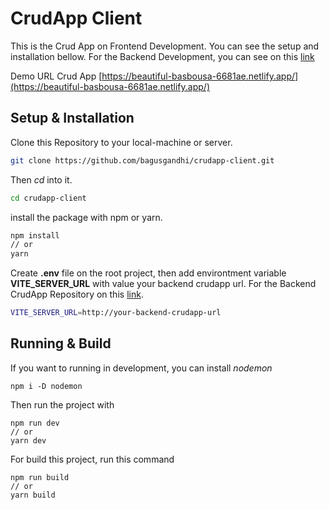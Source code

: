 
# CrudApp Client
This is the Crud App on Frontend Development. You can see the setup and installation bellow.
For the Backend Development, you can see on this [link](https://github.com/bagusgandhi/crudapp-server)

Demo URL Crud App [https://beautiful-basbousa-6681ae.netlify.app/](https://beautiful-basbousa-6681ae.netlify.app/)

## Setup & Installation

Clone this Repository to your local-machine or server.

```sh
git clone https://github.com/bagusgandhi/crudapp-client.git
```
Then *cd* into it.
```sh
cd crudapp-client
```
install the package with npm or yarn.

```sh
npm install
// or
yarn
```
Create **.env** file on the root project, then add environtment variable **VITE_SERVER_URL** with value your backend crudapp url. For the Backend CrudApp Repository on this [link](https://github.com/bagusgandhi/crudapp-server).
```sh
VITE_SERVER_URL=http://your-backend-crudapp-url
```

## Running & Build
If you want to running in development, you can install *nodemon* 

    npm i -D nodemon

Then run the project with

    npm run dev
    // or
    yarn dev

For build this project, run this command

    npm run build
    // or
    yarn build

